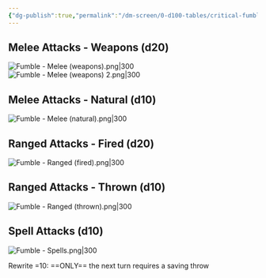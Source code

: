 ```yaml
---
{"dg-publish":true,"permalink":"/dm-screen/0-d100-tables/critical-fumbles/"}
---
```


## Melee Attacks - Weapons (d20)
![Fumble - Melee (weapons).png|300](/img/user/zz%20DIGITAL%20GARDEN/1.0-2.0%20RULES/2.0%20HOUSE%20RULES/(Attachments)/Fumble%20-%20Melee%20(weapons).png)
![Fumble - Melee (weapons) 2.png|300](/img/user/zz%20DIGITAL%20GARDEN/1.0-2.0%20RULES/2.0%20HOUSE%20RULES/(Attachments)/Fumble%20-%20Melee%20(weapons)%202.png)

## Melee Attacks - Natural (d10)
![Fumble - Melee (natural).png|300](/img/user/zz%20DIGITAL%20GARDEN/1.0-2.0%20RULES/2.0%20HOUSE%20RULES/(Attachments)/Fumble%20-%20Melee%20(natural).png)
## Ranged Attacks - Fired (d20)
![Fumble - Ranged (fired).png|300](/img/user/zz%20DIGITAL%20GARDEN/1.0-2.0%20RULES/2.0%20HOUSE%20RULES/(Attachments)/Fumble%20-%20Ranged%20(fired).png)

## Ranged Attacks - Thrown (d10)
![Fumble - Ranged (thrown).png|300](/img/user/zz%20DIGITAL%20GARDEN/1.0-2.0%20RULES/2.0%20HOUSE%20RULES/(Attachments)/Fumble%20-%20Ranged%20(thrown).png)

## Spell Attacks (d10)
![Fumble - Spells.png|300](/img/user/zz%20DIGITAL%20GARDEN/1.0-2.0%20RULES/2.0%20HOUSE%20RULES/(Attachments)/Fumble%20-%20Spells.png)

Rewrite =10: ==ONLY== the next turn requires a saving throw
